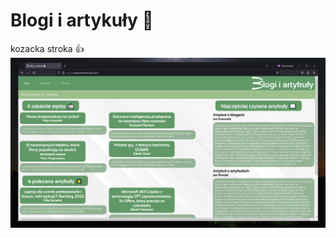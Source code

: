 # Blogi i artykuły 📝
kozacka stroka 👍
![Wygląd strony](https://github.com/blogandarticles/blogandarticles.github.io/blob/main/.readme/github-readme.png?raw=true)
